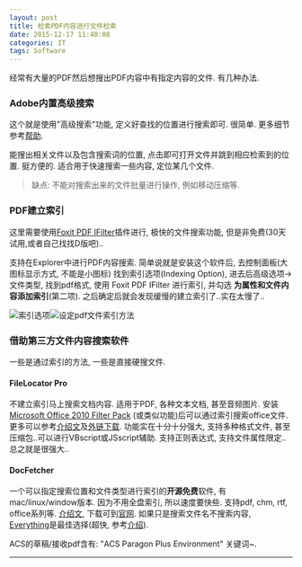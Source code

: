 ```yaml
---
layout: post
title: 检索PDF内容进行文件检索
date: 2015-12-17 11:40:08
categories: IT
tags: Software
---
```


经常有大量的PDF然后想搜出PDF内容中有指定内容的文件. 有几种办法.

### Adobe内置高级搜索

这个就是使用"高级搜索"功能, 定义好查找的位置进行搜索即可. 很简单. 更多细节参考[帮助](http://help.adobe.com/zh_CN/acrobat/pro/using/WS047F7D61-E05E-4e82-98BA-F84B2E7A5974.w.html). 

能搜出相关文件以及包含搜索词的位置, 点击即可打开文件并跳到相应检索到的位置. 挺方便的. 适合用于快速搜索一些内容, 定位某几个文件.

> 缺点: 不能对搜索出来的文件批量进行操作, 例如移动压缩等.

### PDF建立索引

这里需要使用[Foxit PDF IFilter](https://www.foxitsoftware.com/products/pdf-ifilter/)插件进行, 极快的文件搜索功能, 但是非免费(30天试用,或者自己找找D版吧).. 

支持在Explorer中进行PDF内容搜索. 简单说就是安装这个软件后, 去控制面板(大图标显示方式, 不能是小图标) 找到索引选项(Indexing Option), 进去后高级选项->文件类型, 找到pdf格式, 使用 Foxit PDF IFilter 进行索引, 并勾选 **为属性和文件内容添加索引**(第二项). 之后确定后就会发现缓慢的建立索引了..实在太慢了..

![索引选项](http://www.weste.net/uploadfile/2012/0104/20120104092901663.jpg)![设定pdf文件索引方法](http://www.weste.net/uploadfile/2012/0104/20120104092902311.jpg)

### 借助第三方文件内容搜索软件

一些是通过索引的方法, 一些是直接硬搜文件.

#### FileLocator Pro 

不建立索引马上搜索文档内容. 适用于PDF, 各种文本文档, 甚至音频图片. 安装[Microsoft Office 2010 Filter Pack](http://www.microsoft.com/zh-cn/download/details.aspx?id=17062) (或类似功能)后可以通过索引搜索office文件.更多可以参考[介绍文](http://www.portablesoft.org/filelocator-pro-portable/)及[外链下载](http://180.97.83.161:443/down/0267ccce56d0a863b819257dbe07b7c0-16059835/FileLocatorPro%207.2.2038%20x86%20PortableSoft.7z?cts=dx-f-F742aeD35A8A151A207&ctp=35A8A151A207&ctt=1450351579&limit=3&spd=2200000&ctk=90d359c9c111bbe96ea58b1e5936615f&chk=0267ccce56d0a863b819257dbe07b7c0-16059835). 功能实在十分十分强大, 支持多种格式文件, 甚至压缩包..可以进行VBscript或JSscript辅助. 支持正则表达式, 支持文件属性限定..总之就是很强大..

#### DocFetcher

一个可以指定搜索位置和文件类型进行索引的**开源免费**软件, 有mac/linux/window版本. 因为不用全盘索引, 所以速度要快些. 支持pdf, chm, rtf, office系列等. [介绍文](http://www.iplaysoft.com/docfetcher.html), 下载可到[官网](http://docfetcher.sourceforge.net/en/index.html). 如果只是搜索文件名不搜索内容, [Everything](http://www.voidtools.com/)是最佳选择(超快, 参考[介绍](http://www.iplaysoft.com/everything.html)).

ACS的草稿/接收pdf含有: "ACS Paragon Plus Environment" 关键词~.

------

